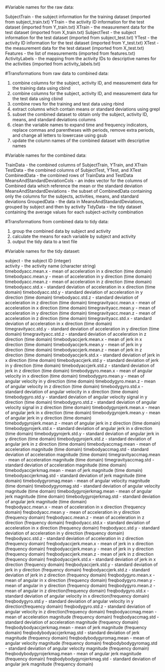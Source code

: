 #Variable names for the raw data:

SubjectTrain 	- the subject information for the training dataset (imported from subject_train.txt)
YTrain 		- the activity ID information for the test dataset (imported from Y_train.txt)
XTrain 		- the measurement data for the test dataset (imported from X_train.txt)
SubjectTest 	- the subject information for the test dataset (imported from subject_test.txt)
YTest 		- the activity ID information for the test dataset (imported from Y_test.txt)
XTest 		- the measurement data for the test dataset (imported from X_test.txt)
Features 	- the list of measurements (imported from features.txt)
ActivityLabels 	- the mapping from the activity IDs to descriptive names for the activities (imported from activity_labels.txt)
	
#Transformations from raw data to combined data:

1) combine columns for the subject, activity ID, and measurement data for the training data using cbind
2) combine columns for the subject, activity ID, and measurement data for the test data using cbind
3) combine rows for the training and test data using rbind  
4) extract columns which contain means or standard deviations using grepl
5) subset the combined dataset to obtain only the subject, activity ID, means, and standard deviations columns
6) clean the variable names to expand time and frequency indicators, replace commas and parentheses with periods, remove extra periods, and change all letters to lowercase using gsub
7) update the column names of the combined dataset with descriptive names
  
#Variable names for the combined data:

TrainData 			- the combined columns of SubjectTrain, YTrain, and XTrain 
TestData			- the combined columns of SubjectTest, YTest, and XTest
CombinedData	  		- the combined rows of TrainData and TestData
MeansAndStandardDeviationCols 	- an index vector for the columns of Combined data which reference the mean or the standard deviation
MeansAndStandardDeviations 	- the subset of CombinedData containing only the columns for the subjects, activities, means, and standard deviations 
GroupedData 			- the data in MeansAndStandardDeviations, grouped by subject and then by activity
TidyData 			- the tidy dataset containing the average values for each subject-activity combination

#Transformations from combined data to tidy data:

1) group the combined data by subject and activity
2) calculate the means for each variable by subject and activity
3) output the tidy data to a text file  

#Variable names for the tidy dataset:

subject 			- the subject ID (integer)                              
activity 			- the activity name (character string)                            
timebodyacc.mean.x		- mean of acceleration in x direction (time domain) 
timebodyacc.mean.y 		- mean of acceleration in y direction (time domain)
timebodyacc.mean.z 		- mean of acceleration in z direction (time domain)
timebodyacc.std.x		- standard deviation of acceleration in x direction (time domain) 
timebodyacc.std.y 		- standard deviation of acceleration in y direction (time domain) 
timebodyacc.std.z 		- standard deviation of acceleration in z direction (time domain) 
timegravityacc.mean.x		- mean of acceleration in x direction (time domain)
timegravityacc.mean.y		- mean of acceleration in y direction (time domain)
timegravityacc.mean.z		- mean of acceleration in z direction (time domain)
timegravityacc.std.x 		- standard deviation of acceleration in x direction (time domain) 	
timegravityacc.std.y 		- standard deviation of acceleration in y direction (time domain) 
timegravityacc.std.z 		- standard deviation of acceleration in z direction (time domain) 
timebodyaccjerk.mean.x 		- mean of jerk in x direction (time domain)
timebodyaccjerk.mean.y 		- mean of jerk in y direction (time domain)
timebodyaccjerk.mean.z		- mean of jerk in z direction (time domain)
timebodyaccjerk.std.x 		- standard deviation of jerk in x direction (time domain) 
timebodyaccjerk.std.y		- standard deviation of jerk in y direction (time domain) 
timebodyaccjerk.std.z 		- standard deviation of jerk in z direction (time domain) 
timebodygyro.mean.x 		- mean of angular velocity in x direction (time domain)
timebodygyro.mean.y 		- mean of angular velocity in y direction (time domain)
timebodygyro.mean.z		- mean of angular velocity in z direction (time domain)
timebodygyro.std.x 		- standard deviation of angular velocity in x direction (time domain) 
timebodygyro.std.y		- standard deviation of angular velocity signal in y direction (time domain) 
timebodygyro.std.z 		- standard deviation of angular velocity signal in z direction (time domain) 
timebodygyrojerk.mean.x		- mean of angular jerk in x direction (time domain)
timebodygyrojerk.mean.y 	- mean of angular jerk in y direction (time domain)		
timebodygyrojerk.mean.z		- mean of angular jerk in z direction (time domain)
timebodygyrojerk.std.x 		- standard deviation of angular jerk in x direction (time domain) 
timebodygyrojerk.std.y 		- standard deviation of angular jerk in y direction (time domain) 
timebodygyrojerk.std.z 		- standard deviation of angular jerk in z direction (time domain) 
timebodyaccmag.mean		- mean of acceleration magnitude (time domain)
timebodyaccmag.std 		- standard deviation of acceleration magnitude (time domain) 
timegravityaccmag.mean		- mean of acceleration magnitude (time domain)
timegravityaccmag.std		- standard deviation of acceleration magnitude (time domain) 
timebodyaccjerkmag.mean 	- mean of jerk magnitude (time domain)
timebodyaccjerkmag.std		- standard deviation of jerk magnitude (time domain) 
timebodygyromag.mean 		- mean of angular velocity magnitude (time domain)
timebodygyromag.std 		- standard deviation of angular velocity magnitude (time domain) 
timebodygyrojerkmag.mean	- mean of angular jerk magnitude (time domain)
timebodygyrojerkmag.std 	- standard deviation of angular jerk magnitude (time domain) 	
freqbodyacc.mean.x		- mean of acceleration in x direction (frequency domain)
freqbodyacc.mean.y 		- mean of acceleration in y direction (frequency domain)
freqbodyacc.mean.z 		- mean of acceleration in z direction (frequency domain)
freqbodyacc.std.x 		- standard deviation of acceleration in x direction (frequency domain) 
freqbodyacc.std.y 		- standard deviation of acceleration in y direction (frequency domain) 
freqbodyacc.std.z		- standard deviation of acceleration in z direction (frequency domain) 
freqbodyaccjerk.mean.x 		- mean of jerk in x direction (frequency domain)
freqbodyaccjerk.mean.y		- mean of jerk in y direction (frequency domain)
freqbodyaccjerk.mean.z 		- mean of jerk in z direction (frequency domain)
freqbodyaccjerk.std.x		- standard deviation of jerk in x direction (frequency domain) 
freqbodyaccjerk.std.y		- standard deviation of jerk in y direction (frequency domain) 
freqbodyaccjerk.std.z 		- standard deviation of jerk in z direction (frequency domain) 
freqbodygyro.mean.x 		- mean of angular in x direction (frequency domain)
freqbodygyro.mean.y 		- mean of angular in y direction (frequency domain)
freqbodygyro.mean.z		- mean of angular in z direction(frequency domain)
freqbodygyro.std.x 		- standard deviation of angular velocity in x direction(frequency domain) 
freqbodygyro.std.y 		- standard deviation of angular velocity in y direction(frequency domain) 
freqbodygyro.std.z 		- standard deviation of angular velocity in z direction(frequency domain) 
freqbodyaccmag.mean 		- mean of acceleration magnitude (frequency domain)
freqbodyaccmag.std 		- standard deviation of acceleration magnitude (frequency domain) 
freqbodybodyaccjerkmag.mean	- mean of jerk magnitude (frequency domain)
freqbodybodyaccjerkmag.std 	- standard deviation of jerk magnitude (frequency domain) 
freqbodybodygyromag.mean 	- mean of angular velocity magnitude (frequency domain)
freqbodybodygyromag.std 	- standard deviation of angular velocity magnitude (frequency domain) 
freqbodybodygyrojerkmag.mean 	- mean of angular jerk magnitude (frequency domain)
freqbodybodygyrojerkmag.std 	- standard deviation of angular jerk magnitude (frequency domain) 

